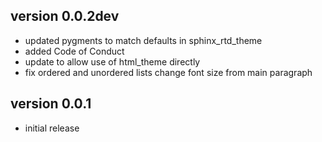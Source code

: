 version 0.0.2dev
--------------
- updated pygments to match defaults in sphinx_rtd_theme
- added Code of Conduct
- update to allow use of html_theme directly
- fix ordered and unordered lists change font size from main paragraph

version 0.0.1
-------------
- initial release

